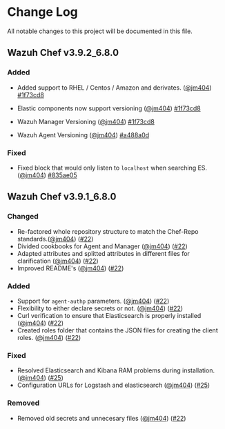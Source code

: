 # Change Log
All notable changes to this project will be documented in this file.

## Wazuh Chef v3.9.2_6.8.0

### Added

- Added  support to RHEL / Centos / Amazon and derivates. ([@jm404](https://github.com/jm404)) [#1f73cd8](https://github.com/wazuh/wazuh-chef/commit/1f73cd82678c96010b99e786ea40e7f26880248b) 

- Elastic components now support versioning  ([@jm404](https://github.com/jm404)) [#1f73cd8](https://github.com/wazuh/wazuh-chef/commit/1f73cd82678c96010b99e786ea40e7f26880248b) 
- Wazuh Manager Versioning ([@jm404](https://github.com/jm404))  [#1f73cd8](https://github.com/wazuh/wazuh-chef/commit/1f73cd82678c96010b99e786ea40e7f26880248b) 

- Wazuh Agent Versioning ([@jm404](https://github.com/jm404)) [#a488a0d](https://github.com/wazuh/wazuh-chef/commit/a488a0da30c99651f482bf87fca87b76ebbe0868)

### Fixed

- Fixed block that would only listen to `localhost` when searching ES.  ([@jm404](https://github.com/jm404)) [#835ae05](https://github.com/wazuh/wazuh-chef/blob/835ae0563588edc3a840b7f98fbb0c9b0d0d24fa/cookbooks/wazuh_elastic/recipes/kibana.rb#L45-l52)


## Wazuh Chef v3.9.1_6.8.0

### Changed

- Re-factored whole repository structure to match the Chef-Repo standards.([@jm404](https://github.com/jm404)) ([#22](https://github.com/wazuh/wazuh-chef/pull/22))
- Divided cookbooks for Agent and Manager ([@jm404](https://github.com/jm404)) ([#22](https://github.com/wazuh/wazuh-chef/pull/22))
- Adapted attributes and splitted attributes in different files for clarification ([@jm404](https://github.com/jm404)) ([#22](https://github.com/wazuh/wazuh-chef/pull/22))
- Improved README's  ([@jm404](https://github.com/jm404)) ([#22](https://github.com/wazuh/wazuh-chef/pull/22))

### Added

- Support for ```agent-authp``` parameters. ([@jm404](https://github.com/jm404)) ([#22](https://github.com/wazuh/wazuh-chef/pull/22))
- Flexibility to either declare secrets or not. ([@jm404](https://github.com/jm404)) ([#22](https://github.com/wazuh/wazuh-chef/pull/22))
- Curl verification to ensure that Elasticsearch is properly installed ([@jm404](https://github.com/jm404)) ([#22](https://github.com/wazuh/wazuh-chef/pull/22))
- Created roles folder that contains the JSON files for creating the client roles. ([@jm404](https://github.com/jm404)) ([#22](https://github.com/wazuh/wazuh-chef/pull/22))

### Fixed 

- Resolved Elasticsearch and Kibana RAM problems during installation. ([@jm404](https://github.com/jm404)) ([#25](https://github.com/wazuh/wazuh-chef/pull/25))
- Configuration URLs for Logstash and elasticsearch ([@jm404](https://github.com/jm404)) ([#25](https://github.com/wazuh/wazuh-chef/pull/25))

### Removed

- Removed old secrets and unnecesary files ([@jm404](https://github.com/jm404)) ([#22](https://github.com/wazuh/wazuh-chef/pull/22))